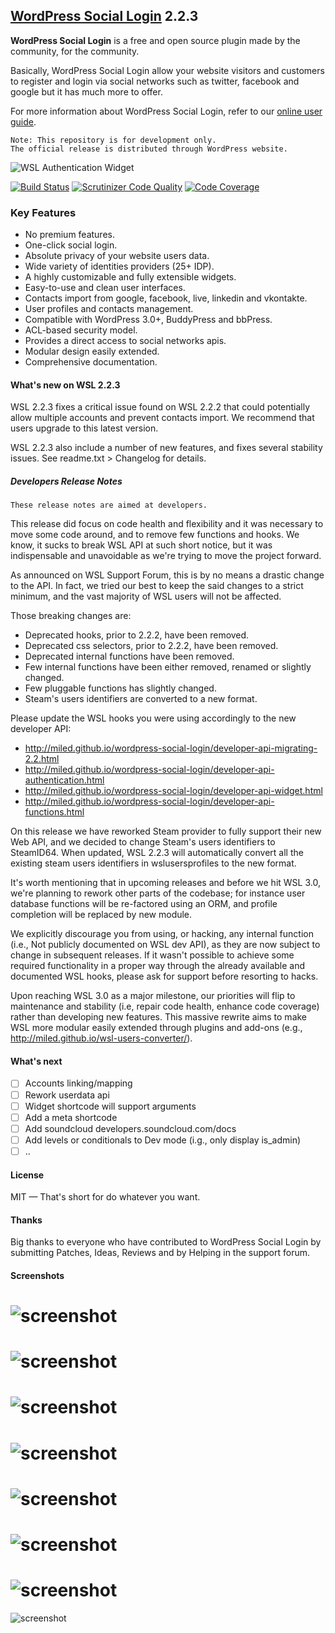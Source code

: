 ## [WordPress Social Login](https://wordpress.org/plugins/wordpress-social-login/) 2.2.3

**WordPress Social Login** is a free and open source plugin made by the community, for the community.

Basically, WordPress Social Login allow your website visitors and customers to register and login via social networks such as twitter, facebook and google but it has much more to offer.

For more information about WordPress Social Login, refer to our [online user guide](http://miled.github.io/wordpress-social-login/).

    Note: This repository is for development only. 
    The official release is distributed through WordPress website.
![WSL Authentication Widget](https://raw.githubusercontent.com/miled/wordpress-social-login/master/screenshot-1.png)

[![Build Status](https://travis-ci.org/miled/wordpress-social-login.svg?branch=master)](https://travis-ci.org/miled/wordpress-social-login) [![Scrutinizer Code Quality](https://scrutinizer-ci.com/g/miled/wordpress-social-login/badges/quality-score.png?b=master)](https://scrutinizer-ci.com/g/miled/wordpress-social-login/?branch=master) [![Code Coverage](https://coveralls.io/repos/miled/wordpress-social-login/badge.png)](https://coveralls.io/r/miled/wordpress-social-login)

### Key Features

- No premium features.
- One-click social login.
- Absolute privacy of your website users data.
- Wide variety of identities providers (25+ IDP).
- A highly customizable and fully extensible widgets.
- Easy-to-use and clean user interfaces.
- Contacts import from google, facebook, live, linkedin and vkontakte.
- User profiles and contacts management.
- Compatible with WordPress 3.0+, BuddyPress and bbPress.
- ACL-based security model.
- Provides a direct access to social networks apis.
- Modular design easily extended.
- Comprehensive documentation.

#### What's new on WSL 2.2.3

WSL 2.2.3 fixes a critical issue found on WSL 2.2.2 that could potentially allow multiple accounts and prevent contacts import. We recommend that users upgrade to this latest version.

WSL 2.2.3 also include a number of new features, and fixes several stability issues. See readme.txt > Changelog for details.

##### Developers Release Notes

    These release notes are aimed at developers.

This release did focus on code health and flexibility and it was necessary to move some code around, and to remove few functions and hooks. We know, it sucks to break WSL API at such short notice, but it was indispensable and unavoidable as we're trying to move the project forward.

As announced on WSL Support Forum, this is by no means a drastic change to the API. In fact, we tried our best to keep the said changes to a strict minimum, and the vast majority of WSL users will not be affected.

Those breaking changes are:

* Deprecated hooks, prior to 2.2.2, have been removed.
* Deprecated css selectors, prior to 2.2.2, have been removed.
* Deprecated internal functions have been removed.
* Few internal functions have been either removed, renamed or slightly changed.
* Few pluggable functions has slightly changed.
* Steam's users identifiers are converted to a new format.

Please update the WSL hooks you were using accordingly to the new developer API:

* http://miled.github.io/wordpress-social-login/developer-api-migrating-2.2.html
* http://miled.github.io/wordpress-social-login/developer-api-authentication.html
* http://miled.github.io/wordpress-social-login/developer-api-widget.html
* http://miled.github.io/wordpress-social-login/developer-api-functions.html

On this release we have reworked Steam provider to fully support their new Web API, and we decided to change Steam's users identifiers to SteamID64. When updated, WSL 2.2.3 will automatically convert all the existing steam users identifiers in wslusersprofiles to the new format.

It's worth mentioning that in upcoming releases and before we hit WSL 3.0, we're planning to rework other parts of the codebase; for instance user database functions will be re-factored using an ORM, and profile completion will be replaced by new module.

We explicitly discourage you from using, or hacking, any internal function (i.e., Not publicly documented on WSL dev API), as they are now subject to change in subsequent releases. If it wasn't possible to achieve some required functionality in a proper way through the already available and documented WSL hooks, please ask for support before resorting to hacks.

Upon reaching WSL 3.0 as a major milestone, our priorities will flip to maintenance and stability (i.e, repair code health, enhance code coverage) rather than developing new features. This massive rewrite aims to make WSL more modular easily extended through plugins and add-ons (e.g., http://miled.github.io/wsl-users-converter/).

#### What's next

- [ ] Accounts linking/mapping
- [ ] Rework userdata api
- [ ] Widget shortcode will support arguments
- [ ] Add a meta shortcode
- [ ] Add soundcloud developers.soundcloud.com/docs
- [ ] Add levels or conditionals to Dev mode (i.g., only display is_admin) 
- [ ] ..

#### License 

MIT — That's short for do whatever you want.

#### Thanks

Big thanks to everyone who have contributed to WordPress Social Login by submitting Patches, Ideas, Reviews and by Helping in the support forum. 

#### Screenshots
![screenshot](https://raw.githubusercontent.com/miled/wordpress-social-login/master/screenshot-2.png)
===
![screenshot](https://raw.githubusercontent.com/miled/wordpress-social-login/master/screenshot-3.png)
===
![screenshot](http://miled.github.io/wordpress-social-login/assets/img/theme_fontawesome.png)
===
![screenshot](https://raw.githubusercontent.com/miled/wordpress-social-login/master/screenshot-4.png)
=
![screenshot](https://raw.githubusercontent.com/miled/wordpress-social-login/master/screenshot-5.png)
===
![screenshot](https://raw.githubusercontent.com/miled/wordpress-social-login/master/screenshot-6.png)
===
![screenshot](https://raw.githubusercontent.com/miled/wordpress-social-login/master/screenshot-7.png)
===
![screenshot](https://raw.githubusercontent.com/miled/wordpress-social-login/master/screenshot-8.png)